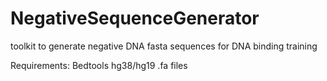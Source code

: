 # NegativeSequenceGenerator
toolkit to generate negative DNA fasta sequences for DNA binding training

Requirements:
  Bedtools
  hg38/hg19 .fa files
  
 
